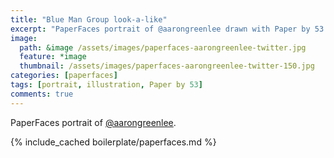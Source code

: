 ```yaml
---
title: "Blue Man Group look-a-like"
excerpt: "PaperFaces portrait of @aarongreenlee drawn with Paper by 53 on an iPad."
image: 
  path: &image /assets/images/paperfaces-aarongreenlee-twitter.jpg 
  feature: *image
  thumbnail: /assets/images/paperfaces-aarongreenlee-twitter-150.jpg
categories: [paperfaces]
tags: [portrait, illustration, Paper by 53]
comments: true
---
```


PaperFaces portrait of [@aarongreenlee](https://twitter.com/aarongreenlee).

{% include_cached boilerplate/paperfaces.md %}
